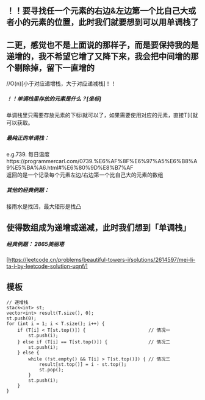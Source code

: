 ## ！！要寻找任一个元素的右边&左边第一个比自己大或者小的元素的位置，此时我们就要想到可以用单调栈了  
## 二更，感觉也不是上面说的那样子，而是要保持我的是递增的，我不希望它增了又降下来，我会把中间增的那个剔除掉，留下一直增的
//O(n)[小于对应递增栈，大于对应递减栈]！！  
    
##### ！！单调栈里存放的元素是什么？[坐标]    
  单调栈里只需要存放元素的下标i就可以了，如果需要使用对应的元素，直接T[i]就可以获取。    
      
##### 最纯正的单调栈：    
e.g.739. 每日温度https://programmercarl.com/0739.%E6%AF%8F%E6%97%A5%E6%B8%A9%E5%BA%A6.html#%E6%80%9D%E8%B7%AF   
返回的是一个记录每个元素左边/右边第一个比自己大的元素的数组    
   
##### 其他的经典例题：   
接雨水是找凹，最大矩形是找凸  


## 使得数组成为递增或递减，此时我们想到「单调栈」  
##### 经典例题：  2865美丽塔  
[https://leetcode.cn/problems/beautiful-towers-i/solutions/2614597/mei-li-ta-i-by-leetcode-solution-uqnf/]  

## 模板
```
// 递增栈
stack<int> st;
vector<int> result(T.size(), 0);
st.push(0);
for (int i = 1; i < T.size(); i++) {
    if (T[i] < T[st.top()]) {                       // 情况一
        st.push(i);
    } else if (T[i] == T[st.top()]) {               // 情况二
        st.push(i);
    } else {
        while (!st.empty() && T[i] > T[st.top()]) { // 情况三
            result[st.top()] = i - st.top();
            st.pop();
        }
        st.push(i);
    }
}
```
